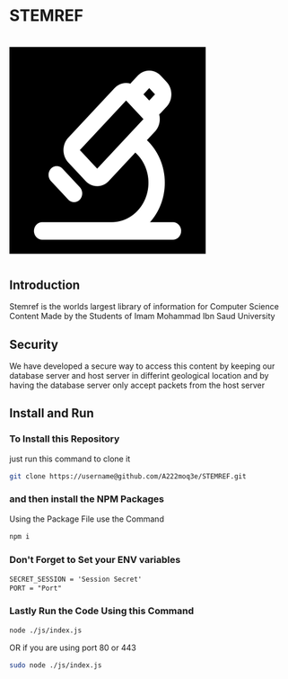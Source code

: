 # STEMREF
# ![logo](https://github.com/A222moq3e/STEMREF/blob/main/imgs/logo-min.svg)
## Introduction
Stemref is the worlds largest library of information for Computer Science Content Made by the Students of Imam Mohammad Ibn Saud University
## Security 
We have developed a secure way to access this content by keeping our database server and host server in differint geological location and by having the database server only accept packets from the host server 

## Install and Run
### To Install this Repository
 just run this command to clone it
```bash
git clone https://username@github.com/A222moq3e/STEMREF.git
```
### and then install the NPM Packages
Using the Package File use the Command
```bash
npm i
```

### Don't Forget to Set your ENV variables 
```env
SECRET_SESSION = 'Session Secret'
PORT = "Port"
```
### Lastly Run the Code Using this Command
```bash
node ./js/index.js
```
OR if you are using port 80 or 443
```bash
sudo node ./js/index.js
```
